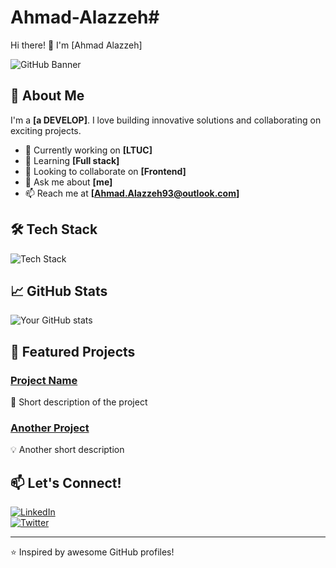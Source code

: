 # Ahmad-Alazzeh# 
Hi there! 👋 I'm [Ahmad Alazzeh]

![GitHub Banner](https://source.unsplash.com/1600x500/?technology,coding)

## 🚀 About Me
I'm a **[a DEVELOP]**. I love building innovative solutions and collaborating on exciting projects.

- 🔭 Currently working on **[LTUC]**
- 🌱 Learning **[Full stack]**
- 👯 Looking to collaborate on **[Frontend]**
- 💬 Ask me about **[me]**
- 📫 Reach me at **[Ahmad.Alazzeh93@outlook.com]**

## 🛠️ Tech Stack

![Tech Stack](https://skillicons.dev/icons?i=js,ts,react,nodejs,python,java,git,docker)

## 📈 GitHub Stats

![Your GitHub stats](https://github-readme-stats.vercel.app/api?username=yourusername&show_icons=true&theme=radical)

## 🌟 Featured Projects

### [Project Name](https://github.com/yourusername/project-repo)
🚀 Short description of the project

### [Another Project](https://github.com/yourusername/another-repo)
💡 Another short description

## 📫 Let's Connect!
[![LinkedIn](https://img.shields.io/badge/LinkedIn-Connect-blue?logo=linkedin)](https://linkedin.com/in/yourprofile)  
[![Twitter](https://img.shields.io/badge/Twitter-Follow-blue?logo=twitter)](https://twitter.com/yourhandle)

---
⭐️ Inspired by awesome GitHub profiles!
